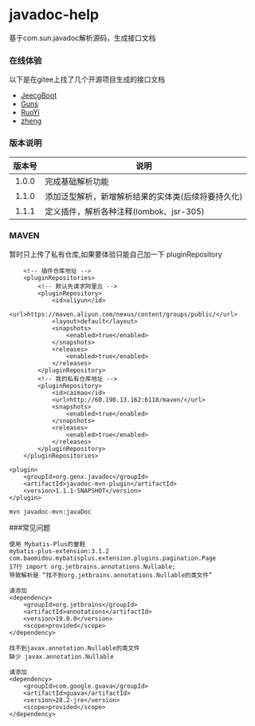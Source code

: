 # javadoc-help

基于com.sun.javadoc解析源码，生成接口文档

### 在线体验
以下是在gitee上找了几个开源项目生成的接口文档
- [JeecgBoot](http://47.100.63.232:8088/docs/jeecg-boot/index.html)
- [Guns](http://47.100.63.232:8088/docs/guns/index.html)
- [RuoYi](http://47.100.63.232:8088/docs/ruoyi/index.html)
- [zheng](http://47.100.63.232:8088/docs/zheng/index.html)

### 版本说明

| 版本号 | 说明 |
| :----: | ------ |
| 1.0.0 | 完成基础解析功能 | 
| 1.1.0 | 添加泛型解析，新增解析结果的实体类(后续将要持久化) |
| 1.1.1 | 定义插件，解析各种注释(lombok、jsr-305) | 


### MAVEN
暂时只上传了私有仓库,如果要体验只能自己加一下 pluginRepository
```
    <!-- 插件仓库地址 -->
    <pluginRepositories>
        <!-- 默认先请求阿里云 -->
        <pluginRepository>
            <id>aliyun</id>
            <url>https://maven.aliyun.com/nexus/content/groups/public/</url>
            <layout>default</layout>
            <snapshots>
                <enabled>true</enabled>
            </snapshots>
            <releases>
                <enabled>true</enabled>
            </releases>
        </pluginRepository>
        <!-- 我的私有仓库地址 -->
        <pluginRepository>
            <id>caimao</id>
            <url>http://60.190.13.162:6118/maven/</url>
            <snapshots>
                <enabled>true</enabled>
            </snapshots>
            <releases>
                <enabled>true</enabled>
            </releases>
        </pluginRepository>
    </pluginRepositories>
```
```
<plugin>
    <groupId>org.genx.javadoc</groupId>
    <artifactId>javadoc-mvn-plugin</artifactId>
    <version>1.1.1-SNAPSHOT</version>
</plugin>
```

```
mvn javadoc-mvn:javaDoc
```

###常见问题
```
使用 Mybatis-Plus的童鞋
mybatis-plus-extension:3.1.2
com.baomidou.mybatisplus.extension.plugins.pagination.Page
17行 import org.jetbrains.annotations.Nullable;
导致解析是 “找不到org.jetbrains.annotations.Nullable的类文件”

请添加
<dependency>
    <groupId>org.jetbrains</groupId>
    <artifactId>annotations</artifactId>
    <version>19.0.0</version>
    <scope>provided</scope>
</dependency>
```
```
找不到javax.annotation.Nullable的类文件
缺少 javax.annotation.Nullable

请添加
<dependency>
    <groupId>com.google.guava</groupId>
    <artifactId>guava</artifactId>
    <version>28.2-jre</version>
    <scope>provided</scope>
</dependency>

```